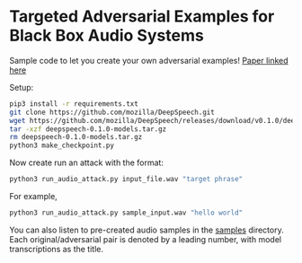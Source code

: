 # Targeted Adversarial Examples for Black Box Audio Systems

Sample code to let you create your own adversarial examples! [Paper linked here](https://arxiv.org/abs/1805.07820)

Setup:
```bash
pip3 install -r requirements.txt
git clone https://github.com/mozilla/DeepSpeech.git
wget https://github.com/mozilla/DeepSpeech/releases/download/v0.1.0/deepspeech-0.1.0-models.tar.gz
tar -xzf deepspeech-0.1.0-models.tar.gz
rm deepspeech-0.1.0-models.tar.gz
python3 make_checkpoint.py
```

Now create run an attack with the format:
```bash
python3 run_audio_attack.py input_file.wav "target phrase"
```
For example,
```bash
python3 run_audio_attack.py sample_input.wav "hello world"
``` 

You can also listen to pre-created audio samples in the [samples](samples/) directory. Each original/adversarial pair is denoted by a leading number, with model transcriptions as the title.
